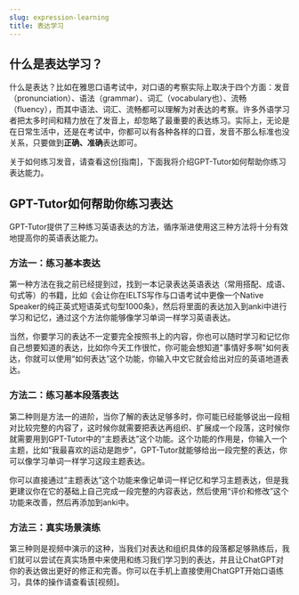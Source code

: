 ```yaml
---
slug: expression-learning
title: 表达学习
---
```


## 什么是表达学习？

什么是表达？比如在雅思口语考试中，对口语的考察实际上取决于四个方面：发音（pronunciation）、语法（grammar）、词汇（vocabulary也）、流畅（fluency），而其中语法、词汇、流畅都可以理解为对表达的考察。许多外语学习者把太多时间和精力放在了发音上，却忽略了最重要的表达练习。实际上，无论是在日常生活中，还是在考试中，你都可以有各种各样的口音，发音不那么标准也没关系，只要做到**正确、准确**表达即可。

关于如何练习发音，请查看这份[指南]，下面我将介绍GPT-Tutor如何帮助你练习表达能力。


## GPT-Tutor如何帮助你练习表达

GPT-Tutor提供了三种练习英语表达的方法，循序渐进使用这三种方法将十分有效地提高你的英语表达能力。


### 方法一：练习基本表达

第一种方法在我之前已经提到过，找到一本记录表达英语表达（常用搭配、成语、句式等）的书籍，比如《会让你在IELTS写作与口语考试中更像一个Native Speaker的纯正英式短语英式句型1000条》，然后将里面的表达加入到anki中进行学习和记忆，通过这个方法你能够像学习单词一样学习英语表达。

当然，你要学习的表达不一定要完全按照书上的内容，你也可以随时学习和记忆你自己想要知道的表达，比如你今天工作很忙，你可能会想知道"事情好多啊"如何表达，你就可以使用“如何表达”这个功能，你输入中文它就会给出对应的英语地道表达。



### 方法二：练习基本段落表达

第二种则是方法一的进阶，当你了解的表达足够多时，你可能已经能够说出一段相对比较完整的内容了，这时候你就需要把表达再组织、扩展成一个段落，这时候你就需要用到GPT-Tutor中的“主题表达”这个功能。这个功能的作用是，你输入一个主题，比如“我最喜欢的运动是跑步”，GPT-Tutor就能够给出一段完整的表达，你可以像学习单词一样学习这段主题表达。

你可以直接通过“主题表达”这个功能来像记单词一样记忆和学习主题表达，但是我更建议你在它的基础上自己完成一段完整的内容表达，然后使用“评价和修改”这个功能来改善，然后再添加到anki中。



### 方法三：真实场景演练

第三种则是视频中演示的这种，当我们对表达和组织具体的段落都足够熟练后，我们就可以尝试在真实场景中来使用和练习我们学习到的表达，并且让ChatGPT对你的表达做出更好的修正和完善。你可以在手机上直接使用ChatGPT开始口语练习，具体的操作请查看该[视频]。







